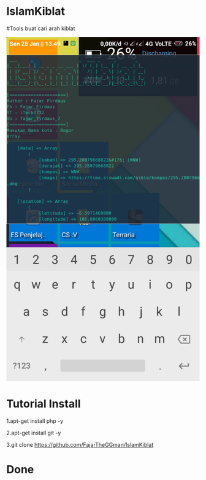 # IslamKiblat
#Tools buat cari arah kiblat

![alt text](https://github.com/FajarTheGGman/IslamKiblat/blob/master/.image/Screenshot_2019-01-28-13-49-44-088_com.real.launcher.wp.ten.png)

# Tutorial Install
1.apt-get install php -y

2.apt-get install git -y

3.git clone https://github.com/FajarTheGGman/IslamKiblat

# Done
